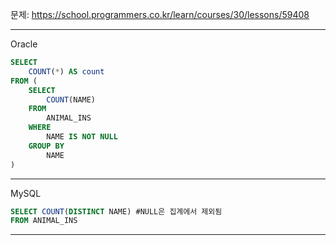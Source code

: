 문제: https://school.programmers.co.kr/learn/courses/30/lessons/59408

---

Oracle

```SQL
SELECT 
    COUNT(*) AS count
FROM (
    SELECT 
        COUNT(NAME) 
    FROM 
        ANIMAL_INS 
    WHERE 
        NAME IS NOT NULL 
    GROUP BY 
        NAME
)
```

---

MySQL

```SQL
SELECT COUNT(DISTINCT NAME) #NULL은 집계에서 제외됨
FROM ANIMAL_INS
```

---
